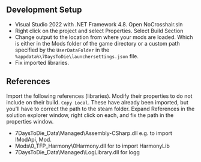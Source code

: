 ﻿## Development Setup

- Visual Studio 2022 with .NET Framework 4.8. Open NoCrosshair.sln
- Right click on the project and select Properties. Select Build Section
- Change output to the location from where your mods are loaded. Which is either in the Mods folder of the game directory or a custom path specified by the `UserDataFolder` in the `%appdata%\7DaysToDie\launchersettings.json` file.
- Fix imported libraries.

## References

Import the following references (libraries). Modify their properties to do not include on their build. `Copy Local`. These have already been imported, but you'll have to correct the path to the steam folder. Expand References in the solution explorer window, right click on each, and fix the path in the properties window.

- 7DaysToDie_Data\Managed\Assembly-CSharp.dll e.g. to import IModApi, Mod.
- Mods\0_TFP_Harmony\0Harmony.dll for to import HarmonyLib
- 7DaysToDie_Data\Managed\LogLibrary.dll for logg
